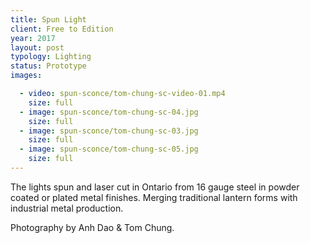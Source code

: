 ```yaml
---
title: Spun Light
client: Free to Edition
year: 2017
layout: post
typology: Lighting
status: Prototype
images:

  - video: spun-sconce/tom-chung-sc-video-01.mp4
    size: full
  - image: spun-sconce/tom-chung-sc-04.jpg
    size: full            
  - image: spun-sconce/tom-chung-sc-03.jpg
    size: full
  - image: spun-sconce/tom-chung-sc-05.jpg
    size: full 
---
```


The lights spun and laser cut in Ontario from 16 gauge steel in powder coated or plated metal finishes. Merging traditional lantern forms with industrial metal production.

Photography by Anh Dao & Tom Chung.
